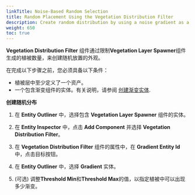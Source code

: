 ```yaml
---
linkTitle: Noise-Based Random Selection
title: Random Placement Using the Vegetation Distribution Filter
description: Create random distribution by using a noise gradient as a placement mask for Open 3D Engine dynamic vegetation.
weight: 650
toc: true
---
```


**Vegetation Distribution Filter** 组件通过限制**Vegetation Layer Spawner**组件生成的植被数量，来创建随机放置的外观。

在完成以下步骤之前，您必须具备以下条件：
+ 植被层中至少定义了一个资产。
+ 一个包含渐变组件的实体。有关说明，请参阅 [创建渐变实体](./gradient-random).

**创建随机分布**

1. 在 **Entity Outliner** 中，选择包含 **Vegetation Layer Spawner** 组件的实体。

1. 在 **Entity Inspector** 中，点击 **Add Component** 并选择 **Vegetation Distribution Filter**。

1. 在 **Vegetation Distribution Filter** 组件的属性中，在 **Gradient Entity Id** 中，点击目标按钮。

1. 在 **Entity Outliner** 中，选择 **Gradient** 实体。

1. (可选) 调整**Threshold Min**和**Threshold Max**的值，以指定植被中可以出现多少渐变。 
